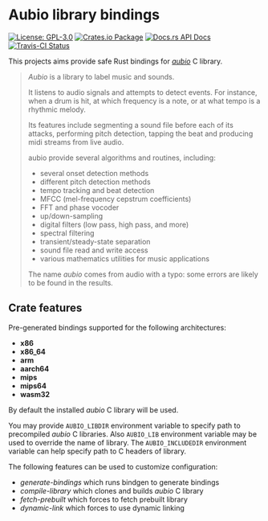 # Aubio library bindings

[![License: GPL-3.0](https://img.shields.io/badge/License-GPL--3.0-brightgreen.svg)](https://opensource.org/licenses/GPL-3.0)
[![Crates.io Package](https://img.shields.io/crates/v/aubio-rs.svg?style=popout)](https://crates.io/crates/aubio-rs)
[![Docs.rs API Docs](https://docs.rs/aubio-rs/badge.svg)](https://docs.rs/aubio-rs)
[![Travis-CI Status](https://travis-ci.org/katyo/aubio-rs.svg?branch=master)](https://travis-ci.org/katyo/aubio-rs)

This projects aims provide safe Rust bindings for [_aubio_](//github.com/aubio/aubio) C library.

> _Aubio_ is a library to label music and sounds.
>
> It listens to audio signals and attempts to detect events.
> For instance, when a drum is hit, at which frequency is a note,
> or at what tempo is a rhythmic melody.
>
> Its features include segmenting a sound file before each of its attacks,
> performing pitch detection, tapping the beat and producing midi streams
> from live audio.
>
> aubio provide several algorithms and routines, including:
>
> * several onset detection methods
> * different pitch detection methods
> * tempo tracking and beat detection
> * MFCC (mel-frequency cepstrum coefficients)
> * FFT and phase vocoder
> * up/down-sampling
> * digital filters (low pass, high pass, and more)
> * spectral filtering
> * transient/steady-state separation
> * sound file read and write access
> * various mathematics utilities for music applications
>
> The name _aubio_ comes from audio with a typo: some errors are likely
> to be found in the results.

## Crate features

Pre-generated bindings supported for the following architectures:

* __x86__
* __x86_64__
* __arm__
* __aarch64__
* __mips__
* __mips64__
* __wasm32__

By default the installed _aubio_ C library will be used.

You may provide `AUBIO_LIBDIR` environment variable to specify path
to precompiled _aubio_ C libraries.
Also `AUBIO_LIB` environment variable may be used to override the name
of library.
The `AUBIO_INCLUDEDIR` environment variable can help specify path
to C headers of library.

The following features can be used to customize configuration:

* _generate-bindings_ which runs bindgen to generate bindings
* _compile-library_ which clones and builds _aubio_ C library
* _fetch-prebuilt_ which forces to fetch prebuilt library
* _dynamic-link_ which forces to use dynamic linking
